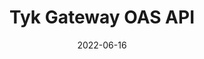 ---
title: "Tyk Gateway OAS API"
date: 2022-06-16
tags: [""]
description: ""
menu:
  main:
    parent: "Open API Specification"
weight: 1
type: "swagger-ui"
swagger: "/others/gateway-swagger.yml"
---